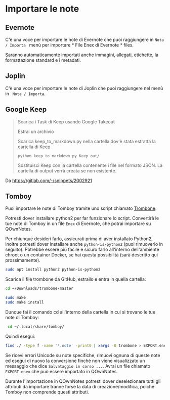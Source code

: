 # Importare le note

## Evernote

C'è una voce per importare le note di Evernote che puoi raggiungere in `Nota / Importa ` menù per importare * File Enex di Evernote * files.

Saranno automaticamente importati anche immagini, allegati, etichette, la formattazione standard e i metadati.

## Joplin

C'è una voce per importare le note di Joplin che puoi raggiungere nel menù in ` Nota / Importa`.

## Google Keep

> Scarica i Task di Keep usando Google Takeout
> 
> Estrai un archivio
> 
> Scarica keep_to_markdown.py nella cartella dov'è stata estratta la cartella di Keep
> 
>     python keep_to_markdown.py Keep out/
>     
> 
> Sostituisci Keep con la cartella contenente i file nel formato JSON. La cartella di output verrà creata se non esistente.

Da https://gitlab.com/-/snippets/2002921

## Tomboy

Puoi importare le note di Tomboy tramite uno script chiamato [Trombone](https://github.com/samba/trombone).

Potresti dover installare python2 per far funzionare lo script. Convertirà le tue note di Tomboy in un file `Enex` di Evernote, che potrai importare su QOwnNotes.

Per chiunque desideri farlo, assicurati prima di aver installato Python2, inoltre potresti dover installare anche `python-is-python2` (puoi rimuoverlo in seguito). Potrebbe essere più facile e sicuro farlo all'interno dell'ambiente chroot o un container Docker, se hai questa possibilità (sarà descritto qui prossimamente).

```bash
sudo apt install python2 python-is-python2
```

Scarica il file trombone da GitHub, estrailo e entra in quella cartella:

```bash
cd ~/Downloads/trombone-master

sudo make
sudo make install
```

Dunque fai il comando cd all'interno della cartella in cui si trovano le tue note di Tomboy:

```bash
 cd ~/.local/share/tomboy/
```

Quindi esegui:

```bash
find ./ -type f -name '*.note' -print0 | xargs -0 trombone > EXPORT.enex
```

Se ricevi errori Unicode su note specifiche, rimuovi ognuna di queste note ed esegui di nuovo la conversione finché non viene visualizzato un messaggio che dice `Salvataggio in corso ...`. Avrai un file chiamato `EXPORT.enex` che può essere importato in QOwnNotes.

Durante l'importazione in QOwnNotes potresti dover deselezionare tutti gli attributi da importare tranne forse la data di creazione/modifica, poiché Tomboy non comprende questi attributi.
